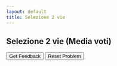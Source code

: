 ```yaml
---
layout: default
title: Selezione 2 vie
---
```

## Selezione 2 vie (Media voti)
<div id="05_selezione2vie-sortableTrash" class="sortable-code"></div> 
<div id="05_selezione2vie-sortable" class="sortable-code"></div> 
<div style="clear:both;"></div> 
<p> 
    <input id="05_selezione2vie-feedbackLink" value="Get Feedback" type="button" /> 
    <input id="05_selezione2vie-newInstanceLink" value="Reset Problem" type="button" /> 
</p> 
<script type="text/javascript"> 
(function(){
  var initial = "print(&quot;Ciao! Controlliamo come va in informatica&quot;)\n" +
    "voto1 = float(input(&quot;inserisci il primo voto che hai preso&quot;))\n" +
    "voto2 = float(input(&quot;inserisci il secondo voto che hai preso&quot;))\n" +
    "media = (voto1+voto2)/2\n" +
    "if media &gt;= 6:\n" +
    "    print(&quot;benissimo! Procedi cosi&#039;!&quot;)\n" +
    "else:\n" +
    "    if voto2 &gt; voto1:\n" +
    "        print(&quot;bene! Almeno stai migliorando!&quot;)\n" +
    "    else:\n" +
    "        print(&quot;Bisogna recuperare!!&quot;)\n" +
    "print(&quot;A presto.&quot;)";
  var parsonsPuzzle = new ParsonsWidget({
    "sortableId": "05_selezione2vie-sortable",
    "max_wrong_lines": 10,
    "grader": ParsonsWidget._graders.LineBasedGrader,
    "exec_limit": 2500,
    "can_indent": true,
    "x_indent": 50,
    "lang": "en",
    "show_feedback": true
  });
  parsonsPuzzle.init(initial);
  parsonsPuzzle.shuffleLines();
  $("#05_selezione2vie-newInstanceLink").click(function(event){ 
      event.preventDefault(); 
      parsonsPuzzle.shuffleLines(); 
  }); 
  $("#05_selezione2vie-feedbackLink").click(function(event){ 
      event.preventDefault(); 
      parsonsPuzzle.getFeedback(); 
  }); 
})(); 
</script>